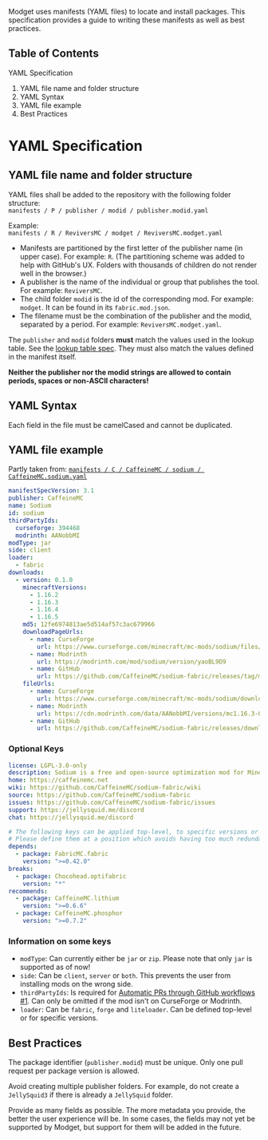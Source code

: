 Modget uses manifests (YAML files) to locate and install packages. This specification provides
a guide to writing these manifests as well as best practices.

Table of Contents
----------------------------------
YAML Specification
   1. YAML file name and folder structure
   2. YAML Syntax
   3. YAML file example
   4. Best Practices

# YAML Specification

## YAML file name and folder structure
YAML files shall be added to the repository with the following folder structure:<br>
`manifests / P / publisher / modid / publisher.modid.yaml`

Example:<br>
`manifests / R / ReviversMC / modget / ReviversMC.modget.yaml`

- Manifests are partitioned by the first letter of the publisher name (in upper case). For example: `R`. (The partitioning scheme was added to help with GitHub's UX. Folders with thousands of children do not render well in the browser.)
- A publisher is the name of the individual or group that publishes the tool. For example: `ReviversMC`.
- The child folder `modid` is the id of the corresponding mod. For example: `modget`. It can be found in its `fabric.mod.json`.
- The filename must be the combination of the publisher and the modid, separated by a period. For example: `ReviversMC.modget.yaml`.

The `publisher` and `modid` folders **must** match the values used in the lookup table. See the [lookup table spec](./lookup-table-spec-v2.md). They must also match the values defined in the manifest itself.

**Neither the publisher nor the modid strings are allowed to contain periods, spaces or non-ASCII characters!**

## YAML Syntax
Each field in the file must be camelCased and cannot be duplicated.

## YAML file example
Partly taken from: [`manifests / C / CaffeineMC / sodium / CaffeineMC.sodium.yaml`](../manifests/C/CaffeineMC/sodium/CaffeineMC.sodium.yaml)

```YAML
manifestSpecVersion: 3.1
publisher: CaffeineMC
name: Sodium
id: sodium
thirdPartyIds:
  curseforge: 394468
  modrinth: AANobbMI
modType: jar
side: client
loader:
  - fabric
downloads:
  - version: 0.1.0
    minecraftVersions:
      - 1.16.2
      - 1.16.3
      - 1.16.4
      - 1.16.5
    md5: 12fe6974813ae5d514af57c3ac679966
    downloadPageUrls:
      - name: CurseForge
        url: https://www.curseforge.com/minecraft/mc-mods/sodium/files/3067101
      - name: Modrinth
        url: https://modrinth.com/mod/sodium/version/yaoBL9D9
      - name: GitHub
        url: https://github.com/CaffeineMC/sodium-fabric/releases/tag/mc1.16.1-0.1.0
    fileUrls:
      - name: CurseForge
        url: https://www.curseforge.com/minecraft/mc-mods/sodium/download/3067101/file
      - name: Modrinth
        url: https://cdn.modrinth.com/data/AANobbMI/versions/mc1.16.3-0.1.0/sodium-fabric-mc1.16.3-0.1.0.jar
      - name: GitHub
        url: https://github.com/CaffeineMC/sodium-fabric/releases/download/mc1.16.3-0.1.0/sodium-fabric-mc1.16.3-0.1.0.jar
```

### Optional Keys

```YAML
license: LGPL-3.0-only
description: Sodium is a free and open-source optimization mod for Minecraft which improves frame rates and reduces lag spikes.
home: https://caffeinemc.net
wiki: https://github.com/CaffeineMC/sodium-fabric/wiki
source: https://github.com/CaffeineMC/sodium-fabric
issues: https://github.com/CaffeineMC/sodium-fabric/issues
support: https://jellysquid.me/discord
chat: https://jellysquid.me/discord

# The following keys can be applied top-level, to specific versions or to both.
# Please define them at a position which avoids having too much redundant data!
depends:
  - package: FabricMC.fabric
    version: ">=0.42.0"
breaks:
  - package: Chocohead.optifabric
    version: "*"
recommends:
  - package: CaffeineMC.lithium
    version: ">=0.6.6"
  - package: CaffeineMC.phosphor
    version: ">=0.7.2"
```

### Information on some keys
- `modType`: Can currently either be `jar` or `zip`. Please note that only `jar` is supported as of now!
- `side`: Can be `client`, `server` or `both`. This prevents the user from installing mods on the wrong side.
- `thirdPartyIds`: Is required for [Automatic PRs through GitHub workflows #1](https://github.com/ReviversMC/modget-manifests/issues/1). Can only be omitted if the mod isn't on CurseForge or Modrinth.
- `loader`: Can be `fabric`, `forge` and `liteloader`. Can be defined top-level or for specific versions.


## Best Practices
The package identifier (`publisher.modid`) must be unique. Only one pull request per package version is allowed.

Avoid creating multiple publisher folders. For example, do not create a `JellySquid3` if there is already a `JellySquid` folder.

Provide as many fields as possible. The more metadata you provide, the better the user experience will be. In some cases, the fields may not yet be supported by Modget, but support for them will be added in the future.
